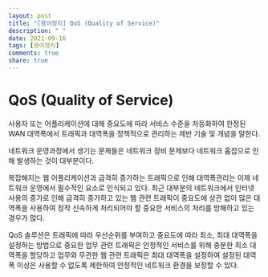 ```yaml
---
layout: post
title: "[용어정리] QoS (Quality of Service)"
description: " "
date: 2021-09-16
tags: [용어정리]
comments: true
share: true
---
```


# QoS (Quality of Service)

사용자 또는 어플리케이션에 대해 중요도에 따라 서비스 수준을 차등화하여 한정된 WAN 대역폭에서 트래픽과 대역폭을 정책적으로 관리하는 제반 기술 및 개념을 말한다.

네트워크 운영과정에서 생기는 문제들은 네트워크 장비 문제보다 네트워크 홉잡으로 인해 발생하는 것이 대부분이다.

복잡해지는 웹 어플리케이션과 급격히 증가하는 트래픽으로 인해 대역폭관리는 이제 네트워크 운영에서 필수적인 요소로 인식되고 있다. 최근 대부분의 네트워크에서 인터넷 사용의 증가로 인해 급격히 증가하고 있는 웹 관련 트래픽이 중요도에 상관 없이 많은 대역폭을 사용하여 정작 신속하게 처리되어야 할 중요한 서비스의 처리를 방해하고 있는 경우가 많다. 

QoS 솔루션은 트래픽에 따라 우선순위를 부여하고 중요도에 따라 최소, 최대 대역폭을 설정하는 방법으로 중요한 업무 관련 트래픽은 안정적인 서비스를 위해 충분한 최소 대역폭을 할당하고 업무와 무관한 웹 관련 트래픽은 최대 대역폭을 설정하여 설정된 대역폭 이상은 사용할 수 없도록 제한하여 안정적인 네트워크 환경을 보장할 수 있다. 

 